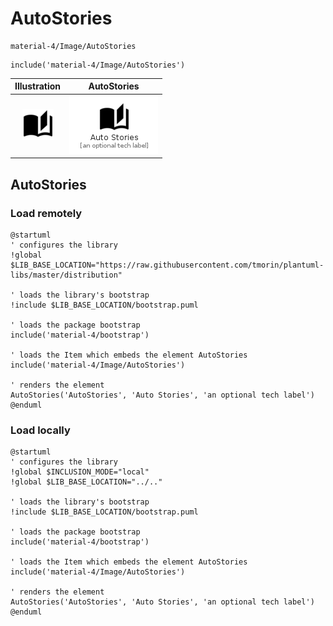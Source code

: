 # AutoStories


```text
material-4/Image/AutoStories
```

```text
include('material-4/Image/AutoStories')
```



| Illustration | AutoStories |
| :---: | :---: |
| ![illustration for Illustration](../../material-4/Image/AutoStories.png) | ![illustration for AutoStories](../../material-4/Image/AutoStories.Local.png) |




## AutoStories

### Load remotely
```plantuml
@startuml
' configures the library
!global $LIB_BASE_LOCATION="https://raw.githubusercontent.com/tmorin/plantuml-libs/master/distribution"

' loads the library's bootstrap
!include $LIB_BASE_LOCATION/bootstrap.puml

' loads the package bootstrap
include('material-4/bootstrap')

' loads the Item which embeds the element AutoStories
include('material-4/Image/AutoStories')

' renders the element
AutoStories('AutoStories', 'Auto Stories', 'an optional tech label')
@enduml
```

### Load locally
```plantuml
@startuml
' configures the library
!global $INCLUSION_MODE="local"
!global $LIB_BASE_LOCATION="../.."

' loads the library's bootstrap
!include $LIB_BASE_LOCATION/bootstrap.puml

' loads the package bootstrap
include('material-4/bootstrap')

' loads the Item which embeds the element AutoStories
include('material-4/Image/AutoStories')

' renders the element
AutoStories('AutoStories', 'Auto Stories', 'an optional tech label')
@enduml
```

